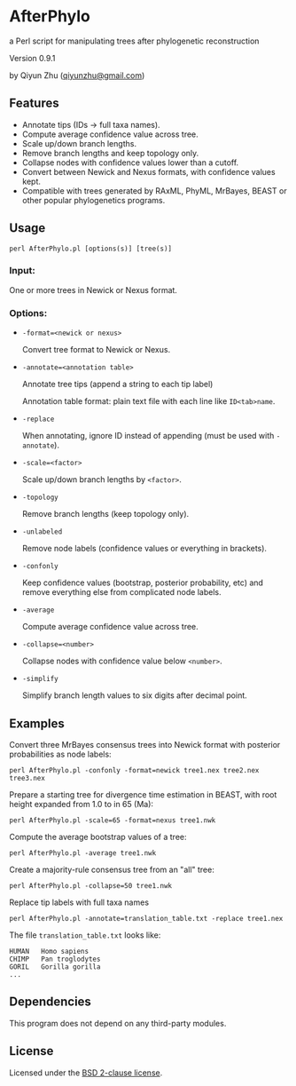 AfterPhylo
==========

a Perl script for manipulating trees after phylogenetic reconstruction

Version 0.9.1

by Qiyun Zhu (<qiyunzhu@gmail.com>)

## Features

* Annotate tips (IDs -> full taxa names).
* Compute average confidence value across tree.
* Scale up/down branch lengths.
* Remove branch lengths and keep topology only.
* Collapse nodes with confidence values lower than a cutoff.
* Convert between Newick and Nexus formats, with confidence values kept.
* Compatible with trees generated by RAxML, PhyML, MrBayes, BEAST or other popular phylogenetics programs.

## Usage

    perl AfterPhylo.pl [options(s)] [tree(s)]

### Input:

One or more trees in Newick or Nexus format.

### Options:

- `-format=<newick or nexus>`

    Convert tree format to Newick or Nexus.

- `-annotate=<annotation table>`

    Annotate tree tips (append a string to each tip label)
    
    Annotation table format: plain text file with each line like `ID<tab>name`.

- `-replace`

    When annotating, ignore ID instead of appending (must be used with `-annotate`).

- `-scale=<factor>`

    Scale up/down branch lengths by `<factor>`.
    
- `-topology`

    Remove branch lengths (keep topology only).

- `-unlabeled`

    Remove node labels (confidence values or everything in brackets).

- `-confonly`

    Keep confidence values (bootstrap, posterior probability, etc) and remove everything else from complicated node labels.

- `-average`

    Compute average confidence value across tree.
    
- `-collapse=<number>`

    Collapse nodes with confidence value below `<number>`.

- `-simplify`

    Simplify branch length values to six digits after decimal point.


## Examples

  Convert three MrBayes consensus trees into Newick format with posterior probabilities as node labels:
  
    perl AfterPhylo.pl -confonly -format=newick tree1.nex tree2.nex tree3.nex

  Prepare a starting tree for divergence time estimation in BEAST, with root height expanded from 1.0 to in 65 (Ma):
  
    perl AfterPhylo.pl -scale=65 -format=nexus tree1.nwk

  Compute the average bootstrap values of a tree:
  
    perl AfterPhylo.pl -average tree1.nwk

  Create a majority-rule consensus tree from an "all" tree:

    perl AfterPhylo.pl -collapse=50 tree1.nwk

  Replace tip labels with full taxa names
  
    perl AfterPhylo.pl -annotate=translation_table.txt -replace tree1.nex

  The file `translation_table.txt` looks like:
  
    HUMAN   Homo sapiens
    CHIMP   Pan troglodytes
    GORIL   Gorilla gorilla
    ...


## Dependencies

This program does not depend on any third-party modules.


## License

Licensed under the [BSD 2-clause license](http://opensource.org/licenses/BSD-2-Clause).
